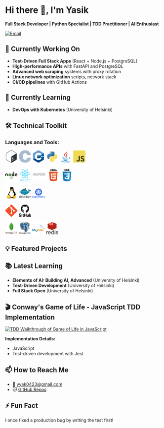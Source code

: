 <!--
**Yakovyakov/Yakovyakov** is a ✨ _special_ ✨ repository because its `README.md` (this file) appears on your GitHub profile.

Here are some ideas to get you started:

- 🔭 I’m currently working on ...
- 🌱 I’m currently learning ...
- 👯 I’m looking to collaborate on ...
- 🤔 I’m looking for help with ...
- 💬 Ask me about ...
- 📫 How to reach me: ...
- 😄 Pronouns: ...
- ⚡ Fun fact: ...
-->
# Hi there 👋, I'm Yasik

**Full Stack Developer | Python Specialist | TDD Practitioner | AI Enthusiast**

<!-- [![LinkedIn](https://img.shields.io/badge/-Connect%20on%20LinkedIn-blue?style=flat&logo=linkedin)](https://linkedin.com/in/your-profile) -->
[![Email](https://img.shields.io/badge/-yyak0423@gmail.com-red?style=flat&logo=gmail)](mailto:yyak0423@gmail.com)
<!-- [![Portfolio](https://img.shields.io/badge/-View%20Portfolio-green?style=flat)](https://your-portfolio-site.com) -->

## 🔭 Currently Working On
- **Test-Driven Full Stack Apps** (React + Node.js + PostgreSQL)
- **High-performance APIs** with FastAPI and PostgreSQL
- **Advanced web scraping** systems with proxy rotation
- **Linux network optimization** scripts, network stack
- **CI/CD pipelines** with GitHub Actions

## 🌱 Currently Learning
- **DevOps with Kubernetes** (University of Helsinki)

## 🛠 Technical Toolkit

<h3 align="left">Languages and Tools:</h3>
<p align="left">
  <!-- Languages -->
  <a href="https://www.gnu.org/software/bash/" target="_blank"><img src="https://raw.githubusercontent.com/devicons/devicon/master/icons/bash/bash-original.svg" alt="bash" width="40" height="40"/></a>
  <a href="https://www.cprogramming.com/" target="_blank"><img src="https://raw.githubusercontent.com/devicons/devicon/master/icons/c/c-original.svg" alt="c" width="40" height="40"/></a>
  <a href="https://www.w3schools.com/cpp/" target="_blank"><img src="https://raw.githubusercontent.com/devicons/devicon/master/icons/cplusplus/cplusplus-original.svg" alt="cplusplus" width="40" height="40"/></a>
  <a href="https://www.python.org" target="_blank"><img src="https://raw.githubusercontent.com/devicons/devicon/master/icons/python/python-original.svg" alt="python" width="40" height="40"/></a>
  <a href="https://www.java.com" target="_blank"><img src="https://raw.githubusercontent.com/devicons/devicon/master/icons/java/java-original.svg" alt="java" width="40" height="40"/></a>
  <a href="https://developer.mozilla.org/en-US/docs/Web/JavaScript" target="_blank"><img src="https://raw.githubusercontent.com/devicons/devicon/master/icons/javascript/javascript-original.svg" alt="javascript" width="40" height="40"/></a>
  
  <!-- Frontend -->
  <a href="https://nodejs.org" target="_blank"><img src="https://raw.githubusercontent.com/devicons/devicon/master/icons/nodejs/nodejs-original-wordmark.svg" alt="nodejs" width="40" height="40"/></a>
  <a href="https://reactjs.org/" target="_blank"><img src="https://raw.githubusercontent.com/devicons/devicon/master/icons/react/react-original-wordmark.svg" alt="react" width="40" height="40"/></a>
  <a href="https://expressjs.com" target="_blank"><img src="https://raw.githubusercontent.com/devicons/devicon/master/icons/express/express-original-wordmark.svg" alt="express" width="40" height="40" style="background:white;padding:2px"></a>
  <a href="https://www.w3.org/html/" target="_blank"><img src="https://raw.githubusercontent.com/devicons/devicon/master/icons/html5/html5-original-wordmark.svg" alt="html5" width="40" height="40"/></a>
  <a href="https://www.w3schools.com/css/" target="_blank"><img src="https://raw.githubusercontent.com/devicons/devicon/master/icons/css3/css3-original-wordmark.svg" alt="css3" width="40" height="40"/></a>
  
  <!-- DevOps -->
  <a href="https://www.linux.org/" target="_blank"><img src="https://raw.githubusercontent.com/devicons/devicon/master/icons/linux/linux-original.svg" alt="linux" width="40" height="40"/></a>
  <a href="https://www.docker.com/" target="_blank"><img src="https://raw.githubusercontent.com/devicons/devicon/master/icons/docker/docker-original-wordmark.svg" alt="docker" width="40" height="40"/></a>
  <a href="https://kubernetes.io" target="_blank"><img src="https://raw.githubusercontent.com/devicons/devicon/master/icons/kubernetes/kubernetes-plain-wordmark.svg" alt="kubernetes" width="40" height="40"/></a>
  
  <!-- Version Control -->
  <a href="https://git-scm.com/" target="_blank"><img src="https://raw.githubusercontent.com/devicons/devicon/master/icons/git/git-original.svg" alt="git" width="40" height="40"/></a>
  <a href="https://github.com/features/actions" target="_blank"><img src="https://raw.githubusercontent.com/devicons/devicon/master/icons/github/github-original-wordmark.svg" alt="github" width="40" height="40"/></a>
  
  <!-- Databases -->
  <a href="https://www.mongodb.com/" target="_blank"><img src="https://raw.githubusercontent.com/devicons/devicon/master/icons/mongodb/mongodb-original-wordmark.svg" alt="mongodb" width="40" height="40"/></a>
  <a href="https://www.postgresql.org" target="_blank"><img src="https://raw.githubusercontent.com/devicons/devicon/master/icons/postgresql/postgresql-original-wordmark.svg" alt="postgresql" width="40" height="40"/></a>
  <a href="https://www.mysql.com/" target="_blank"><img src="https://raw.githubusercontent.com/devicons/devicon/master/icons/mysql/mysql-original-wordmark.svg" alt="mysql" width="40" height="40"/></a>
  <a href="https://redis.io" target="_blank"><img src="https://raw.githubusercontent.com/devicons/devicon/master/icons/redis/redis-original-wordmark.svg" alt="redis" width="40" height="40"/></a>
</p>

## 💡 Featured Projects
<!-- 
### [TDD E-Commerce](https://github.com/Yakovyakov/tdd-ecommerce)
React + FastAPI built with:
- 100% test coverage
- Jest + pytest test suites
- GitHub Actions CI pipeline
- Mutation testing with mutmut

### [Testing Workshop](https://github.com/Yakovyakov/python-testing-workshop)
Practical examples covering:
- Unit vs Integration tests
- Mocking best practices
- Property-based testing
- Test-driven bug fixes

### [Scraper Test Suite](https://github.com/Yakovyakov/scraper-tests)
Web scraping framework featuring:
- Selenium test harness
- VCR.py for HTTP recording
- Performance benchmarks
- Failure recovery tests
-->
## 📚 Latest Learning
- **Elements of AI: Building AI, Advanced** (University of Helsinki)
- **Test-Driven Development** (University of Helsinki)
- **Full Stack Open** (University of Helsinki)

## 🎬 Conway's Game of Life - JavaScript TDD Implementation

[![TDD Walkthrough of Game of Life in JavaScript](https://img.youtube.com/vi/4vN68zTKd5M/maxresdefault.jpg)](https://youtu.be/4vN68zTKd5M?si=QYvPKB2jCJy_yaoq)

**Implementation Details:**
- JavaScript
- Test-driven development with Jest

## 📫 How to Reach Me
<!-- - 💼 [LinkedIn Profile](https://linkedin.com/in/your-profile) -->
- 📧 yyak0423@gmail.com
- 🐱 [GitHub Repos](https://github.com/Yakovyakov?tab=repositories)

## ⚡ Fun Fact
I once fixed a production bug by writing the test first!

